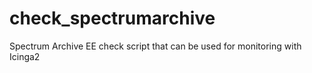 # check_spectrumarchive
Spectrum Archive EE check script that can be used for monitoring with Icinga2
